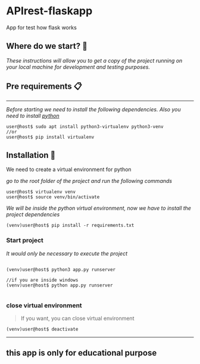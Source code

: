 # APIrest-flaskapp
App for test how flask works
## Where do we start? 🚀

_These instructions will allow you to get a copy of the project running on your local machine for development and testing purposes._

## Pre requirements 📋
<hr/>

_Before starting we need to install the following dependencies.
Also you need to install <a href="https://www.python.org/downloads/">python</a>_


```console
user@host$ sudo apt install python3-virtualenv python3-venv
//or 
user@host$ pip install virtualenv
```
## Installation 🔧

We need to create a virtual environment for python

_go to the root folder of the project and run the following commands_
```console
user@host$ virtualenv venv
user@host$ source venv/bin/activate
```

_We will be inside the python virtual environment, now we have to install the project dependencies_

```console
(venv)user@host$ pip install -r requirements.txt
```
### Start project 
_It would only be necessary to execute the project_

```console

(venv)user@host$ python3 app.py runserver

//if you are inside windows
(venv)user@host$ python app.py runserver


```
### close virtual environment
> If you want, you can close virtual environment

```console
(venv)user@host$ deactivate
```
<hr/>

## this app is only for educational purpose
